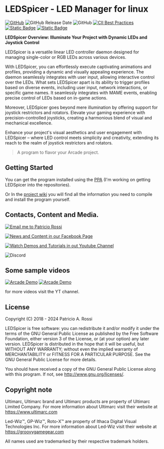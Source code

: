# LEDSpicer - LED Manager for linux

[![GitHub](https://img.shields.io/github/v/release/meduzapat/LEDSpicer?color=blueviolet)](https://github.com/meduzapat/LEDSpicer/releases/latest)
![GitHub Release Date](https://img.shields.io/github/release-date/meduzapat/LEDSpicer)
![GitHub](https://img.shields.io/github/license/meduzapat/LEDSpicer?color=blue)
[![CII Best Practices](https://bestpractices.coreinfrastructure.org/projects/3183/badge)](https://bestpractices.coreinfrastructure.org/projects/3183)
[![Static Badge](https://img.shields.io/badge/Donations_are_welcome-gray?logo=paypal&labelColor=rgb(255%2C%20209%2C%2064))](https://www.paypal.com/cgi-bin/webscr?cmd=_s-xclick&hosted_button_id=LVNVCXN4NKWP8)
[![Static Badge](https://img.shields.io/badge/OH-rgb(90%2C%2042%2C%20130)?label=Project%20Summary&labelColor=gray)](https://openhub.net/p/ledspicer)

**LEDSpicer Overview: Illuminate Your Project with Dynamic LEDs and Joystick Control**

LEDSpicer is a versatile linear LED controller daemon designed for managing single-color or RGB LEDs across various devices.

With LEDSpicer, you can effortlessly execute captivating animations and profiles, providing a dynamic and visually appealing experience. The daemon seamlessly integrates with user input, allowing interactive control over the LEDs. What sets LEDSpicer apart is its ability to trigger profiles based on diverse events, including user input, network interactions, or specific game names. It seamlessly integrates with MAME events, enabling precise control of LEDs based on in-game actions.

Moreover, LEDSpicer goes beyond mere illumination by offering support for joystick restrictors and rotators. Elevate your gaming experience with precision-controlled joysticks, creating a harmonious blend of visual and mechanical excellence.

Enhance your project's visual aesthetics and user engagement with LEDSpicer – where LED control meets simplicity and creativity, extending its reach to the realm of joystick restrictors and rotators.

>A program to flavor your Arcade project.

## Getting Started

You can get the program installed using the [PPA](https://launchpad.net/~meduzapat/+archive/ubuntu/ledspicer) (I'm working on getting LEDSpicer into the repositories).

Or In the [project wiki](https://github.com/meduzapat/LEDSpicer/wiki/) you will find 
all the information you need to compile and install the program yourself.

## Contacts, Content and Media.

[![Email me to Patricio Rossi](https://img.shields.io/badge/Patricio%20Rossi-meduzapat@users.sourceforge.net-orange.svg?logo=minutemailer&logoColor=White)](mailto:meduzapat@users.sourceforge.net)

[![News and Content in our Facebook Page](https://img.shields.io/badge/Visit%20the-Facebook%20page-blue?logo=facebook)](https://www.facebook.com/LEDSpicer-2393969390678210)

[![Watch Demos and Tutorials in out Youtube Channel](https://img.shields.io/badge/Visit%20the-Youtube%20Channel-red?logo=youtube)](https://www.youtube.com/playlist?list=PLKqGl2gHvQPSnCl0zcyKkzd4-E6xux-Zi)

![Discord](https://img.shields.io/discord/1187485303313809528?logo=discord&logoColor=%235865F2&label=Chat%20in%20our%20Discord%20Channel)

## Some sample videos

[![Arcade Demo](http://img.youtube.com/vi/DbuePBl1W0Y/0.jpg)](https://youtu.be/DbuePBl1W0Y)
[![Arcade Demo](http://img.youtube.com/vi/l4lzksatgVA/0.jpg)](https://youtu.be/l4lzksatgVA)

for more videos visit the YT channel.

## License

Copyright (C) 2018 - 2024 Patricio A. Rossi

LEDSpicer is free software: you can redistribute it and/or modify it
under the terms of the GNU General Public License as published by the
Free Software Foundation, either version 3 of the License, or
(at your option) any later version.
LEDSpicer is distributed in the hope that it will be useful, but
WITHOUT ANY WARRANTY; without even the implied warranty of
MERCHANTABILITY or FITNESS FOR A PARTICULAR PURPOSE.
See the GNU General Public License for more details.

You should have received a copy of the GNU General Public License along
with this program. If not, see <http://www.gnu.org/licenses/>.

## Copyright note

Ultimarc, Ultimarc brand and Ultimarc products are property of Ultimarc Limited Company.
For more information about Ultimarc visit their website at https://www.ultimarc.com

Led-Wiz™, GP-Wiz™, Roto-X™ are property of Ithaca Digital Visual Technologies Inc.
For more information about Led-Wiz visit their website at https://groovygamegear.com

All names used are trademarked by their respective trademark holders.
